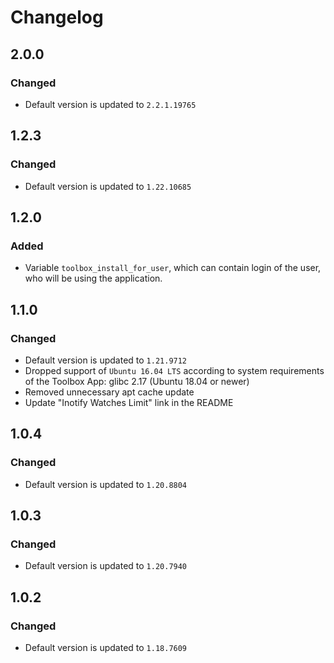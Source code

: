 Changelog
=========

2.0.0
-----

### Changed

- Default version is updated to `2.2.1.19765`

1.2.3
-----

### Changed

- Default version is updated to `1.22.10685`

1.2.0
-----

### Added

- Variable `toolbox_install_for_user`, which can contain login of the user, who will be using the application.

1.1.0
-----

### Changed

- Default version is updated to `1.21.9712`
- Dropped support of `Ubuntu 16.04 LTS` according to system requirements of the Toolbox App: glibc 2.17 (Ubuntu 18.04 or
  newer)
- Removed unnecessary apt cache update
- Update "Inotify Watches Limit" link in the README

1.0.4
-----

### Changed

- Default version is updated to `1.20.8804`

1.0.3
-----

### Changed

- Default version is updated to `1.20.7940`

1.0.2
-----

### Changed

- Default version is updated to `1.18.7609`
